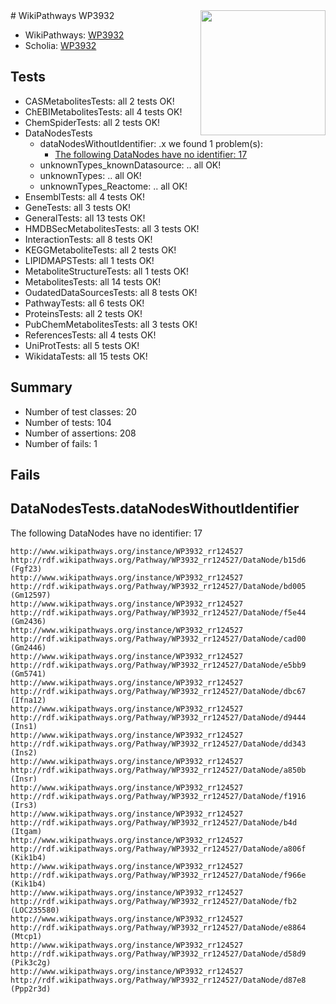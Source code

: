 <img style="float: right; width: 200px" src="https://upload.wikimedia.org/wikipedia/commons/thumb/8/83/Wplogo_with_text_500.png/640px-Wplogo_with_text_500.png" />
# WikiPathways WP3932

* WikiPathways: [WP3932](https://wikipathways.org/pathways/WP3932)
* Scholia: [WP3932](https://scholia.toolforge.org/wikipathways/WP3932)
## Tests
* CASMetabolitesTests: all 2 tests OK!
* ChEBIMetabolitesTests: all 4 tests OK!
* ChemSpiderTests: all 2 tests OK!
* DataNodesTests
    * dataNodesWithoutIdentifier: .x we found 1 problem(s):
        * [The following DataNodes have no identifier: 17](#8792c497)
    * unknownTypes_knownDatasource: .. all OK!
    * unknownTypes: .. all OK!
    * unknownTypes_Reactome: .. all OK!
* EnsemblTests: all 4 tests OK!
* GeneTests: all 3 tests OK!
* GeneralTests: all 13 tests OK!
* HMDBSecMetabolitesTests: all 3 tests OK!
* InteractionTests: all 8 tests OK!
* KEGGMetaboliteTests: all 2 tests OK!
* LIPIDMAPSTests: all 1 tests OK!
* MetaboliteStructureTests: all 1 tests OK!
* MetabolitesTests: all 14 tests OK!
* OudatedDataSourcesTests: all 8 tests OK!
* PathwayTests: all 6 tests OK!
* ProteinsTests: all 2 tests OK!
* PubChemMetabolitesTests: all 3 tests OK!
* ReferencesTests: all 4 tests OK!
* UniProtTests: all 5 tests OK!
* WikidataTests: all 15 tests OK!


## Summary

* Number of test classes: 20
* Number of tests: 104
* Number of assertions: 208
* Number of fails: 1

## Fails

<a name="8792c497" />

## DataNodesTests.dataNodesWithoutIdentifier

The following DataNodes have no identifier: 17
```
http://www.wikipathways.org/instance/WP3932_rr124527 http://rdf.wikipathways.org/Pathway/WP3932_rr124527/DataNode/b15d6 (Fgf23)
http://www.wikipathways.org/instance/WP3932_rr124527 http://rdf.wikipathways.org/Pathway/WP3932_rr124527/DataNode/bd005 (Gm12597)
http://www.wikipathways.org/instance/WP3932_rr124527 http://rdf.wikipathways.org/Pathway/WP3932_rr124527/DataNode/f5e44 (Gm2436)
http://www.wikipathways.org/instance/WP3932_rr124527 http://rdf.wikipathways.org/Pathway/WP3932_rr124527/DataNode/cad00 (Gm2446)
http://www.wikipathways.org/instance/WP3932_rr124527 http://rdf.wikipathways.org/Pathway/WP3932_rr124527/DataNode/e5bb9 (Gm5741)
http://www.wikipathways.org/instance/WP3932_rr124527 http://rdf.wikipathways.org/Pathway/WP3932_rr124527/DataNode/dbc67 (Ifna12)
http://www.wikipathways.org/instance/WP3932_rr124527 http://rdf.wikipathways.org/Pathway/WP3932_rr124527/DataNode/d9444 (Ins1)
http://www.wikipathways.org/instance/WP3932_rr124527 http://rdf.wikipathways.org/Pathway/WP3932_rr124527/DataNode/dd343 (Ins2)
http://www.wikipathways.org/instance/WP3932_rr124527 http://rdf.wikipathways.org/Pathway/WP3932_rr124527/DataNode/a850b (Insr)
http://www.wikipathways.org/instance/WP3932_rr124527 http://rdf.wikipathways.org/Pathway/WP3932_rr124527/DataNode/f1916 (Irs3)
http://www.wikipathways.org/instance/WP3932_rr124527 http://rdf.wikipathways.org/Pathway/WP3932_rr124527/DataNode/b4d (Itgam)
http://www.wikipathways.org/instance/WP3932_rr124527 http://rdf.wikipathways.org/Pathway/WP3932_rr124527/DataNode/a806f (Kik1b4)
http://www.wikipathways.org/instance/WP3932_rr124527 http://rdf.wikipathways.org/Pathway/WP3932_rr124527/DataNode/f966e (Kik1b4)
http://www.wikipathways.org/instance/WP3932_rr124527 http://rdf.wikipathways.org/Pathway/WP3932_rr124527/DataNode/fb2 (LOC235580)
http://www.wikipathways.org/instance/WP3932_rr124527 http://rdf.wikipathways.org/Pathway/WP3932_rr124527/DataNode/e8864 (Mtcp1)
http://www.wikipathways.org/instance/WP3932_rr124527 http://rdf.wikipathways.org/Pathway/WP3932_rr124527/DataNode/d58d9 (Pik3c2g)
http://www.wikipathways.org/instance/WP3932_rr124527 http://rdf.wikipathways.org/Pathway/WP3932_rr124527/DataNode/d87e8 (Ppp2r3d)
```

